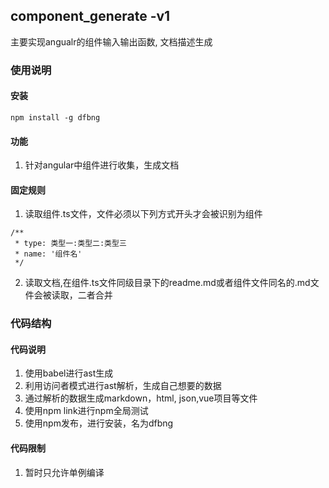 ## component_generate -v1
主要实现angualr的组件输入输出函数, 文档描述生成

### 使用说明

#### 安装
```
npm install -g dfbng
```

#### 功能

1. 针对angular中组件进行收集，生成文档

#### 固定规则

1. 读取组件.ts文件，文件必须以下列方式开头才会被识别为组件

```
/**
 * type: 类型一:类型二:类型三
 * name: '组件名'
 */
```
2. 读取文档,在组件.ts文件同级目录下的readme.md或者组件文件同名的.md文件会被读取，二者合并

### 代码结构

#### 代码说明
1. 使用babel进行ast生成
2. 利用访问者模式进行ast解析，生成自己想要的数据
3. 通过解析的数据生成markdown，html, json,vue项目等文件
4. 使用npm link进行npm全局测试
5. 使用npm发布，进行安装，名为dfbng

#### 代码限制
1. 暂时只允许单例编译